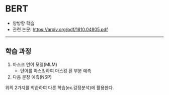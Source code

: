 # BERT

- 양방향 학습
- 관련 논문: https://arxiv.org/pdf/1810.04805.pdf

---

## 학습 과정

1. 마스크 언어 모델(MLM)
   - 단어를 마스킹하여 마스킹 된 부분 예측
2. 다음 문장 예측(NSP)

위의 2가지를 학습하여 다른 학습(ex.감정분석)에 활용한다.
